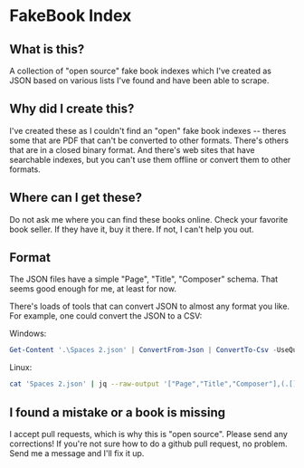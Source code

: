 # FakeBook Index

## What is this?

A collection of "open source" fake book indexes which I've created as JSON based on various lists I've found and have been able to scrape.

## Why did I create this?

I've created these as I couldn't find an "open" fake book indexes -- theres some that are PDF that can't be converted to other formats. There's others that are in a closed binary format. And there's web sites that have searchable indexes, but you can't use them offline or convert them to other formats.

## Where can I get these?

Do not ask me where you can find these books online. Check your favorite book seller. If they have it, buy it there. If not, I can't help you out.

## Format

The JSON files have a simple "Page", "Title", "Composer" schema.  That seems good enough for me, at least for now.

There's loads of tools that can convert JSON to almost any format you like.  For example, one could convert the JSON to a CSV:

Windows:

```PowerShell
Get-Content '.\Spaces 2.json' | ConvertFrom-Json | ConvertTo-Csv -UseQuotes Always
```

Linux:

```bash
cat 'Spaces 2.json' | jq --raw-output '["Page","Title","Composer"],(.[] | [.Page, .Title, .Composer]) | @csv'
```

## I found a mistake or a book is missing

I accept pull requests, which is why this is "open source". Please send any corrections!  If you're not sure how to do a github pull request, no problem. Send me a message and I'll fix it up.
